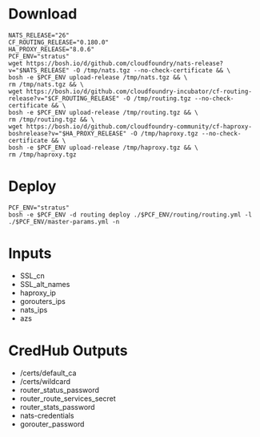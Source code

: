 # Download

```
NATS_RELEASE="26"
CF_ROUTING_RELEASE="0.180.0"
HA_PROXY_RELEASE="8.0.6"
PCF_ENV="stratus"
wget https://bosh.io/d/github.com/cloudfoundry/nats-release?v="$NATS_RELEASE" -O /tmp/nats.tgz --no-check-certificate && \
bosh -e $PCF_ENV upload-release /tmp/nats.tgz && \
rm /tmp/nats.tgz && \
wget https://bosh.io/d/github.com/cloudfoundry-incubator/cf-routing-release?v="$CF_ROUTING_RELEASE" -O /tmp/routing.tgz --no-check-certificate && \
bosh -e $PCF_ENV upload-release /tmp/routing.tgz && \
rm /tmp/routing.tgz && \
wget https://bosh.io/d/github.com/cloudfoundry-community/cf-haproxy-boshrelease?v="$HA_PROXY_RELEASE" -O /tmp/haproxy.tgz --no-check-certificate && \
bosh -e $PCF_ENV upload-release /tmp/haproxy.tgz && \
rm /tmp/haproxy.tgz
```

# Deploy

```
PCF_ENV="stratus"
bosh -e $PCF_ENV -d routing deploy ./$PCF_ENV/routing/routing.yml -l ./$PCF_ENV/master-params.yml -n
```

# Inputs
- SSL_cn
- SSL_alt_names
- haproxy_ip
- gorouters_ips
- nats_ips
- azs

# CredHub Outputs
- /certs/default_ca
- /certs/wildcard
- router_status_password
- router_route_services_secret
- router_stats_password
- nats-credentials
- gorouter_password